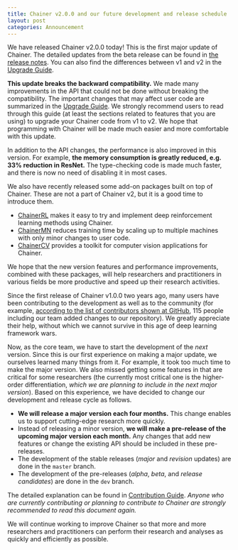 ```yaml
---
title: Chainer v2.0.0 and our future development and release schedule
layout: post
categories: Announcement
---
```


We have released Chainer v2.0.0 today!
This is the first major update of Chainer.
The detailed updates from the beta release can be found in [the release notes](todo).
You can also find the differences between v1 and v2 in the [Upgrade Guide](https://docs.chainer.org/en/stable/upgrade.rst).

**This update breaks the backward compatibility.**
We made many improvements in the API that could not be done without breaking the compatibility.
The important changes that may affect user code are summarized in the [Upgrade Guide](https://docs.chainer.org/en/stable/upgrade.rst).
We strongly recommend users to read through this guide (at least the sections related to features that you are using) to upgrade your Chainer code from v1 to v2.
We hope that programming with Chainer will be made much easier and more comfortable with this update.

In addition to the API changes, the performance is also improved in this version.
For example, **the memory consumption is greatly reduced, e.g. 33% reduction in ResNet.**
The type-checking code is made much faster, and there is now no need of disabling it in most cases.

We also have recently released some add-on packages built on top of Chainer.
These are not a part of Chainer v2, but it is a good time to introduce them.

- [ChainerRL](https://github.com/pfnet/chainerrl) makes it easy to try and implement deep reinforcement learning methods using Chainer.
- [ChainerMN](https://github.com/pfnet/chainermn) reduces training time by scaling up to multiple machines with only minor changes to user code.
- [ChainerCV](https://github.com/pfnet/chainercv) provides a toolkit for computer vision applications for Chainer.

We hope that the new version features and performance improvements, combined with these packages,
will help researchers and practitioners in various fields be more productive and speed up their research activities.

Since the first release of Chainer v1.0.0 two years ago, many users have been contributing to the development as well as to the community
(for example, [according to the list of contributors shown at GitHub](https://github.com/pfnet/chainer/graphs/contributors), 115 people including our team added changes to our repository).
We greatly appreciate their help, without which we cannot survive in this age of deep learning framework wars.

Now, as the core team, we have to start the development of the *next* version.
Since this is our first experience on making a major update, we ourselves learned many things from it.
For example, it took too much time to make the major version.
We also missed getting some features in that are critical for some researchers (the currently most critical one is the higher-order differentiation, *which we are planning to include in the next major version*).
Based on this experience, we have decided to change our development and release cycle as follows.

- **We will release a major version each four months.**
  This change enables us to support cutting-edge research more quickly.
- Instead of releasing a minor version, **we will make a pre-release of the upcoming major version each month.**
  Any changes that add new features or change the existing API should be included in these pre-releases.
- The development of the stable releases (*major* and *revision* updates) are done in the `master` branch.
- The development of the pre-releases (*alpha*, *beta*, and *release candidates*) are done in the `dev` branch. 

The detailed explanation can be found in [Contribution Guide](https://docs.chainer.org/en/stable/contribution.rst).
*Anyone who are currently contributing or planning to contribute to Chainer are strongly recommended to read this document again.*

We will continue working to improve Chainer so that more and more researchers and practitioners can perform their research and analyses as quickly and efficiently as possible.
